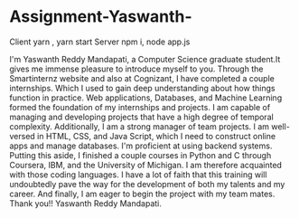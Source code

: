 # Assignment-Yaswanth-
Client  yarn , yarn start
Server  npm i, node app.js

I'm Yaswanth Reddy Mandapati, a Computer Science graduate student.It gives me immense pleasure to introduce myself to you.
Through the Smartinternz website and also at Cognizant, I have completed a couple internships. Which I used to gain deep understanding about how things function in practice. Web applications, Databases, and Machine Learning formed the foundation of my internships and projects. I am capable of managing and developing projects that have a high degree of temporal complexity. Additionally, I am a strong manager of team projects.
I am well-versed in HTML, CSS, and Java Script, which I need to construct online apps and manage databases.
I'm proficient at using backend systems. Putting this aside, I finished a couple courses in Python and C through Coursera, IBM, and the University of Michigan. I am therefore acquainted with those coding languages.
I have a lot of faith that this training will undoubtedly pave the way for the development of both my talents and my career. And finally, I am eager to begin the project with my team mates.
Thank you!!
Yaswanth Reddy Mandapati.
